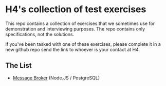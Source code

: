# H4's collection of test exercises

This repo contains a collection of exercises that we sometimes use for demonstration and interviewing purposes. The repo contains only specifications, not the solutions.

If you've been tasked with one of these exercises, please complete it in a new github repo send the link to whoever is your contact at H4.

## The List

* [Message Broker](message-broker) (Node.JS / PostgreSQL)